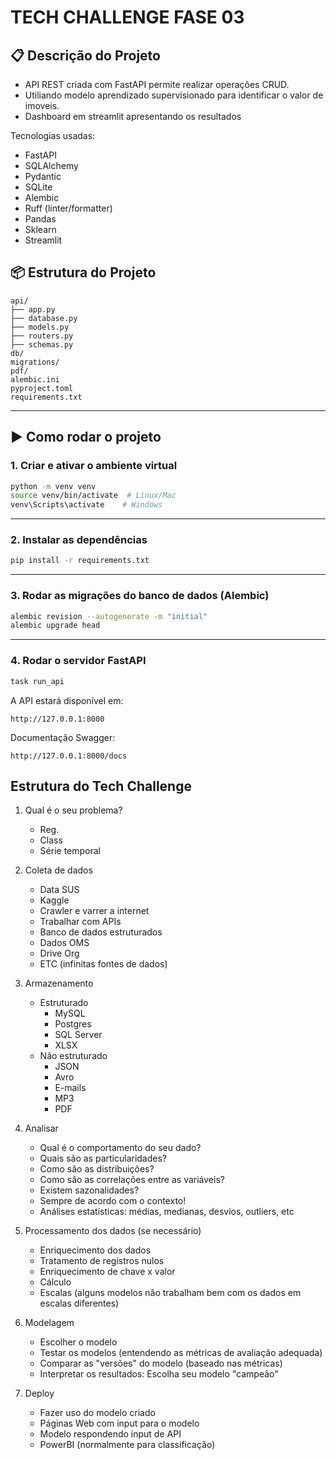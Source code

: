 # TECH CHALLENGE FASE 03

## 📋 Descrição do Projeto 
* API REST criada com FastAPI permite realizar operações CRUD.
* Utiliando modelo aprendizado supervisionado para identificar o valor de imoveis.
* Dashboard em streamlit apresentando os resultados

Tecnologias usadas:

- FastAPI
- SQLAlchemy
- Pydantic
- SQLite
- Alembic
- Ruff (linter/formatter)
- Pandas
- Sklearn
- Streamlit

## 📦 Estrutura do Projeto

```
api/
├── app.py
├── database.py
├── models.py
├── routers.py
├── schemas.py
db/
migrations/
pdf/
alembic.ini
pyproject.toml
requirements.txt
```

---

## ▶️ Como rodar o projeto

### 1. Criar e ativar o ambiente virtual

```bash
python -m venv venv
source venv/bin/activate  # Linux/Mac
venv\Scripts\activate    # Windows
```
---

### 2. Instalar as dependências

```bash
pip install -r requirements.txt
```

---
### 3. Rodar as migrações do banco de dados (Alembic)

```bash
alembic revision --autogenerate -m "initial"
alembic upgrade head
```

---

### 4. Rodar o servidor FastAPI

```bash
task run_api
```

A API estará disponível em:

```
http://127.0.0.1:8000
```

Documentação Swagger:

```
http://127.0.0.1:8000/docs
```


## Estrutura do Tech Challenge

1) Qual é o seu problema?
    * Reg.
    * Class
    * Série temporal

2) Coleta de dados
    * Data SUS
    * Kaggle
    * Crawler e varrer a internet
    * Trabalhar com APIs
    * Banco de dados estruturados
    * Dados OMS
    * Drive Org
    * ETC (infinitas fontes de dados)

3) Armazenamento    
    * Estruturado
        * MySQL
        * Postgres
        * SQL Server
        * XLSX
    * Não estruturado
        * JSON
        * Avro
        * E-mails
        * MP3
        * PDF

4) Analisar
    * Qual é o comportamento do seu dado?
    * Quais são as particularidades?
    * Como são as distribuições?
    * Como são as correlações entre as variáveis?
    * Existem sazonalidades?
    * Sempre de acordo com o contexto!
    * Análises estatísticas: médias, medianas, desvios, outliers, etc

5) Processamento dos dados (se necessário)
    * Enriquecimento dos dados
    * Tratamento de registros nulos
    * Enriquecimento de chave x valor
    * Cálculo
    * Escalas (alguns modelos não trabalham bem com os dados em escalas diferentes)

6) Modelagem
    * Escolher o modelo
    * Testar os modelos (entendendo as métricas de avaliação adequada)
    * Comparar as "versões" do modelo (baseado nas métricas)
    * Interpretar os resultados: Escolha seu modelo "campeão"

7) Deploy
    * Fazer uso do modelo criado
    * Páginas Web com input para o modelo
    * Modelo respondendo input de API
    * PowerBI (normalmente para classificação)
